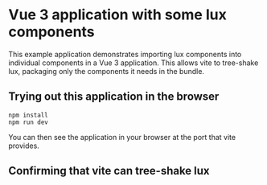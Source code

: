 # Vue 3 application with some lux components

This example application demonstrates importing
lux components into individual components in a Vue 3
application.  This allows vite to tree-shake
lux, packaging only the components it needs in the
bundle.

## Trying out this application in the browser

```
npm install
npm run dev
```

You can then see the application in your browser
at the port that vite provides.

## Confirming that vite can tree-shake lux
